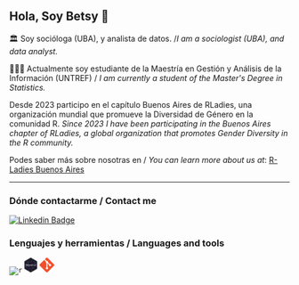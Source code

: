 ## Hola, Soy Betsy 👋

🏛️ Soy socióloga (UBA), y analista de datos. /*I am a sociologist (UBA), and data analyst.*

👩🏻‍🎓 Actualmente soy estudiante de la Maestría en Gestión y Análisis de la Información (UNTREF) / *I am currently a student of the Master's Degree in Statistics.*

Desde 2023 participo en el capítulo Buenos Aires de RLadies, una organización mundial que promueve la Diversidad de Género en la comunidad R. *Since 2023 I have been participating in the Buenos Aires chapter of RLadies, a global organization that promotes Gender Diversity in the R community.*

Podes saber más sobre nosotras en / *You can learn more about us at*: [R-Ladies Buenos Aires](https://github.com/RLadies-BA)

---------------------

### Dónde contactarme / Contact me 
[![Linkedin Badge](https://img.shields.io/badge/LinkedIn-0077B5?style=for-the-badge&logo=linkedin&logoColor=white)](https://www.linkedin.com/in/betsabe1984/)


### Lenguajes y herramientas / Languages and tools
<code><img height="27" src="https://new.library.arizona.edu/sites/default/files/styles/featured_image/public/featured_media/rprogramming.png?itok=tW_Lc4a8" alt="r"></code>
<code><img height="27" src="https://raw.githubusercontent.com/rstudio/hex-stickers/master/PNG/tidyverse.png" alt="tidyverse"></code>
<code><img height="27" src="https://raw.githubusercontent.com/devicons/devicon/master/icons/git/git-original.svg" alt="git"></code>

